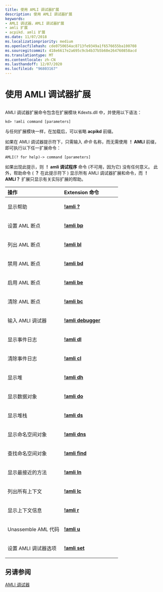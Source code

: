 ```yaml
---
title: 使用 AMLI 调试器扩展
description: 使用 AMLI 调试器扩展
keywords:
- AMLI 调试器，AMLI 调试器扩展
- amli 扩展
- acpikd. amli 扩展
ms.date: 11/07/2018
ms.localizationpriority: medium
ms.openlocfilehash: cde0750654ac8713fe9349a1f6576655ba100708
ms.sourcegitcommit: 418e6617e2a695c9cb4b37b5b60e264760858acd
ms.translationtype: MT
ms.contentlocale: zh-CN
ms.lasthandoff: 12/07/2020
ms.locfileid: "96803167"
---
```

# <a name="using-amli-debugger-extensions"></a>使用 AMLI 调试器扩展


## <span id="ddk_using_amli_debugger_extensions_dbg"></span><span id="DDK_USING_AMLI_DEBUGGER_EXTENSIONS_DBG"></span>


AMLI 调试器扩展命令包含在扩展模块 Kdexts.dll 中，并使用以下语法：

```dbgcmd
kd> !amli command [parameters] 
```


与任何扩展模块一样，在加载后，可以省略 **acpikd** 前缀。

如果在 AMLI 调试器提示符下，只需输入 *命令* 名称，而无需使用 **！ AMLI** 前缀，即可执行以下任一扩展命令：

```dbgcmd
AMLI(? for help)-> command [parameters] 
```

如果出现此提示，则 **！ amli 调试程序** 命令 (不可用，因为它) 没有任何意义。 此外，帮助命令 ( **？** 在此提示符下 ) 显示所有 AMLI 调试器扩展和命令，而 **！ AMLI？** 扩展只显示有关实际扩展的帮助。

<table>
<colgroup>
<col width="50%" />
<col width="50%" />
</colgroup>
<thead>
<tr class="header">
<th align="left">操作</th>
<th align="left">Extension 命令</th>
</tr>
</thead>
<tbody>
<tr class="odd">
<td align="left"><p>显示帮助</p></td>
<td align="left"><p><strong><a href="-amli--.md" data-raw-source="[!amli ?](-amli--.md)">!amli ?</a></strong></p></td>
</tr>
<tr class="even">
<td align="left"><p>设置 AML 断点</p></td>
<td align="left"><p><strong><a href="-amli-bp.md" data-raw-source="[!amli bp](-amli-bp.md)">!amli bp</a></strong></p></td>
</tr>
<tr class="odd">
<td align="left"><p>列出 AML 断点</p></td>
<td align="left"><p><strong><a href="-amli-bl.md" data-raw-source="[!amli bl](-amli-bl.md)">!amli bl</a></strong></p></td>
</tr>
<tr class="even">
<td align="left"><p>禁用 AML 断点</p></td>
<td align="left"><p><strong><a href="-amli-bd.md" data-raw-source="[!amli bd](-amli-bd.md)">!amli bd</a></strong></p></td>
</tr>
<tr class="odd">
<td align="left"><p>启用 AML 断点</p></td>
<td align="left"><p><strong><a href="-amli-be.md" data-raw-source="[!amli be](-amli-be.md)">!amli be</a></strong></p></td>
</tr>
<tr class="even">
<td align="left"><p>清除 AML 断点</p></td>
<td align="left"><p><strong><a href="-amli-bc.md" data-raw-source="[!amli bc](-amli-bc.md)">!amli bc</a></strong></p></td>
</tr>
<tr class="odd">
<td align="left"><p>输入 AMLI 调试器</p></td>
<td align="left"><p><strong><a href="-amli-debugger.md" data-raw-source="[!amli debugger](-amli-debugger.md)">!amli debugger</a></strong></p></td>
</tr>
<tr class="even">
<td align="left"><p>显示事件日志</p></td>
<td align="left"><p><strong><a href="-amli-dl.md" data-raw-source="[!amli dl](-amli-dl.md)">!amli dl</a></strong></p></td>
</tr>
<tr class="odd">
<td align="left"><p>清除事件日志</p></td>
<td align="left"><p><strong><a href="-amli-cl.md" data-raw-source="[!amli cl](-amli-cl.md)">!amli cl</a></strong></p></td>
</tr>
<tr class="even">
<td align="left"><p>显示堆</p></td>
<td align="left"><p><strong><a href="-amli-dh.md" data-raw-source="[!amli dh](-amli-dh.md)">!amli dh</a></strong></p></td>
</tr>
<tr class="odd">
<td align="left"><p>显示数据对象</p></td>
<td align="left"><p><strong><a href="-amli-do.md" data-raw-source="[!amli do](-amli-do.md)">!amli do</a></strong></p></td>
</tr>
<tr class="even">
<td align="left"><p>显示堆栈</p></td>
<td align="left"><p><strong><a href="-amli-ds.md" data-raw-source="[!amli ds](-amli-ds.md)">!amli ds</a></strong></p></td>
</tr>
<tr class="odd">
<td align="left"><p>显示命名空间对象</p></td>
<td align="left"><p><strong><a href="-amli-dns.md" data-raw-source="[!amli dns](-amli-dns.md)">!amli dns</a></strong></p></td>
</tr>
<tr class="even">
<td align="left"><p>查找命名空间对象</p></td>
<td align="left"><p><strong><a href="-amli-find.md" data-raw-source="[!amli find](-amli-find.md)">!amli find</a></strong></p></td>
</tr>
<tr class="odd">
<td align="left"><p>显示最接近的方法</p></td>
<td align="left"><p><strong><a href="-amli-ln.md" data-raw-source="[!amli ln](-amli-ln.md)">!amli ln</a></strong></p></td>
</tr>
<tr class="even">
<td align="left"><p>列出所有上下文</p></td>
<td align="left"><p><strong><a href="-amli-lc.md" data-raw-source="[!amli lc](-amli-lc.md)">!amli lc</a></strong></p></td>
</tr>
<tr class="odd">
<td align="left"><p>显示上下文信息</p></td>
<td align="left"><p><strong><a href="-amli-r.md" data-raw-source="[!amli r](-amli-r.md)">!amli r</a></strong></p></td>
</tr>
<tr class="even">
<td align="left"><p>Unassemble AML 代码</p></td>
<td align="left"><p><strong><a href="-amli-u.md" data-raw-source="[!amli u](-amli-u.md)">!amli u</a></strong></p></td>
</tr>
<tr class="odd">
<td align="left"><p>设置 AMLI 调试器选项</p></td>
<td align="left"><p><strong><a href="-amli-set.md" data-raw-source="[!amli set](-amli-set.md)">!amli set</a></strong></p></td>
</tr>
</tbody>
</table>

## <a name="see-also"></a>另请参阅

[AMLI 调试器](the-amli-debugger.md)

